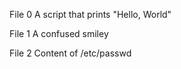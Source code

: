 File 0 A script that prints "Hello, World" 

File 1 A confused smiley

File 2 Content of /etc/passwd 
